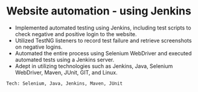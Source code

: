 # Website automation - using Jenkins

- Implemented automated testing using Jenkins, including test scripts to check negative and positive login to the website.
- Utilized TestNG listeners to record test failure and retrieve screenshots on negative logins.
- Automated the entire process using Selenium WebDriver and executed automated tests using a Jenkins server.
- Adept in utilizing technologies such as Jenkins, Java, Selenium WebDriver, Maven, JUnit, GIT, and Linux.


`Tech: Selenium, Java, Jenkins, Maven, JUnit`
